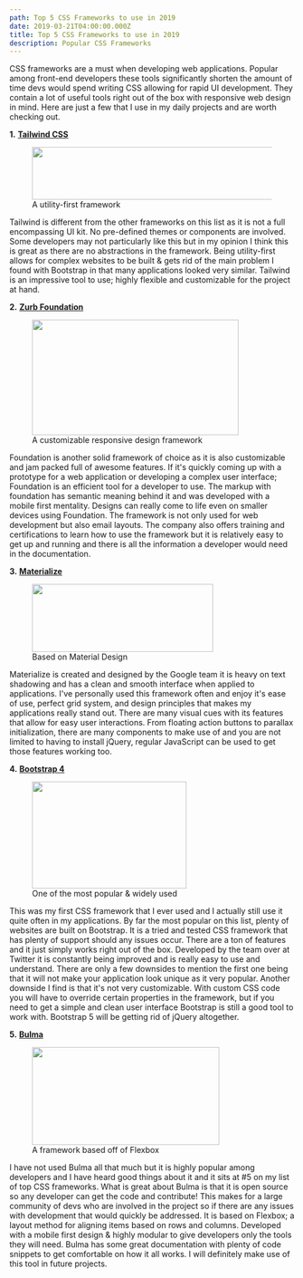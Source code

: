 ```yaml
---
path: Top 5 CSS Frameworks to use in 2019
date: 2019-03-21T04:00:00.000Z
title: Top 5 CSS Frameworks to use in 2019
description: Popular CSS Frameworks
---
```

<!-- wp:paragraph -->
<p>CSS frameworks are a must when developing web applications. Popular among front-end developers these tools significantly shorten the amount of time devs would spend writing CSS allowing for rapid UI development. They contain a lot of useful tools right out of the box with responsive web design in mind. Here are just a few that I use in my daily projects and are worth checking out. </p>
<!-- /wp:paragraph -->

<!-- wp:paragraph -->
<p><strong>1.</strong> <strong><a href="https://tailwindcss.com/docs/what-is-tailwind/">Tailwind CSS </a></strong></p>
<!-- /wp:paragraph -->

<!-- wp:image {"id":75961,"width":433,"height":93} -->
<figure class="wp-block-image is-resized"><img src="http://alexvirdeeblog.com/wp-content/uploads/2019/03/Screen-Shot-2019-03-20-at-12.41.43-PM-1024x221.png" alt="" class="wp-image-75961" width="433" height="93"/><figcaption>A utility-first framework</figcaption></figure>
<!-- /wp:image -->

<!-- wp:paragraph -->
<p>Tailwind is different from the other frameworks on this list as it is not a full encompassing UI kit. No pre-defined themes or components are involved. Some developers may not particularly like this but in my opinion I think this is great as there are no abstractions in the framework. Being utility-first  allows for complex websites to be built &amp; gets rid of the main problem I found with Bootstrap in that many applications looked very similar. Tailwind is an impressive tool to use; highly flexible and customizable for the project at hand.</p>
<!-- /wp:paragraph -->

<!-- wp:paragraph -->
<p><strong>2.</strong> <a href="https://foundation.zurb.com/"><strong>Zurb Foundation</strong></a></p>
<!-- /wp:paragraph -->

<!-- wp:image {"id":75970,"width":365,"height":204} -->
<figure class="wp-block-image is-resized"><img src="http://alexvirdeeblog.com/wp-content/uploads/2019/03/Screen-Shot-2019-03-20-at-1.50.22-PM.png" alt="" class="wp-image-75970" width="365" height="204"/><figcaption>A customizable responsive design framework</figcaption></figure>
<!-- /wp:image -->

<!-- wp:paragraph -->
<p>Foundation is another solid framework of choice as it is also customizable and jam packed full of awesome features. If it's quickly coming up with a prototype for a web application or developing a complex user interface; Foundation is an efficient tool for a developer to use. The markup with foundation has semantic meaning behind it and was developed with a mobile first mentality. Designs can really come to life even on smaller devices using Foundation.  The framework is not only used for web development but also email layouts. The company also offers training and certifications to learn how to use the framework but it is relatively easy to get up and running and there is all the information a developer would need in the documentation. </p>
<!-- /wp:paragraph -->

<!-- wp:paragraph -->
<p><strong>3.</strong> <strong><a href="https://materializecss.com/">Materialize </a></strong></p>
<!-- /wp:paragraph -->

<!-- wp:image {"id":75971,"width":320,"height":120} -->
<figure class="wp-block-image is-resized"><img src="http://alexvirdeeblog.com/wp-content/uploads/2019/03/Screen-Shot-2019-03-20-at-1.54.05-PM.png" alt="" class="wp-image-75971" width="320" height="120"/><figcaption>Based on Material Design</figcaption></figure>
<!-- /wp:image -->

<!-- wp:paragraph -->
<p>Materialize is created and designed by the Google team it is heavy on text shadowing and has a clean and smooth interface when applied to applications. I've personally used this framework often and enjoy it's ease of use, perfect grid system, and design principles that makes my applications really stand out. There are many visual cues with its features that allow for easy user interactions. From floating action buttons to parallax initialization, there are many components to make use of and you are not limited to having to install jQuery, regular JavaScript can be used to get those features working too. </p>
<!-- /wp:paragraph -->

<!-- wp:paragraph -->
<p><strong>4.</strong> <strong><a href="https://getbootstrap.com/">Bootstrap 4</a></strong></p>
<!-- /wp:paragraph -->

<!-- wp:image {"id":75972,"width":273,"height":189} -->
<figure class="wp-block-image is-resized"><img src="http://alexvirdeeblog.com/wp-content/uploads/2019/03/Screen-Shot-2019-03-20-at-1.54.50-PM-1024x711.png" alt="" class="wp-image-75972" width="273" height="189"/><figcaption>One of the most popular &amp; widely used </figcaption></figure>
<!-- /wp:image -->

<!-- wp:paragraph -->
<p>This was my first CSS framework that I ever used and I actually still use it quite often in my applications. By far the most popular on this list, plenty of websites are built on Bootstrap. It is a tried and tested CSS framework that has plenty of support should any issues occur. There are a ton of features and it just simply works right out of the box. Developed by the team over at Twitter it is constantly being improved and is really easy to use and understand.  There are only a few downsides to mention the first one being that it will not make your application look unique as it very popular. Another downside I find is that it's not very customizable. With custom CSS code you will have to override certain properties in the framework, but if you need to get a simple and clean user interface Bootstrap is still a good tool to work with. Bootstrap 5 will be getting rid of jQuery altogether. </p>
<!-- /wp:paragraph -->

<!-- wp:paragraph -->
<p><strong>5.</strong> <strong><a href="https://bulma.io/">Bulma </a></strong></p>
<!-- /wp:paragraph -->

<!-- wp:image {"id":75973,"width":331,"height":173} -->
<figure class="wp-block-image is-resized"><img src="http://alexvirdeeblog.com/wp-content/uploads/2019/03/bulma-logo-1024x538.png" alt="" class="wp-image-75973" width="331" height="173"/><figcaption>A framework based off of Flexbox<br></figcaption></figure>
<!-- /wp:image -->

<!-- wp:paragraph -->
<p>I have not used Bulma all that much but it is highly popular among developers and I have heard good things about it and it sits at #5 on my list of top CSS frameworks. What is great about Bulma is that it is open source so any developer can get the code and contribute! This makes for a large community of devs who are involved in the project so if there are any issues with development that would quickly be addressed. It is based on Flexbox; a layout method for aligning items based on rows and columns. Developed with a mobile first design &amp; highly modular to give developers only the tools they will need. Bulma has some great documentation with plenty of code snippets to get comfortable on how it all works. I will definitely make use of this tool in future projects. </p>
<!-- /wp:paragraph -->
